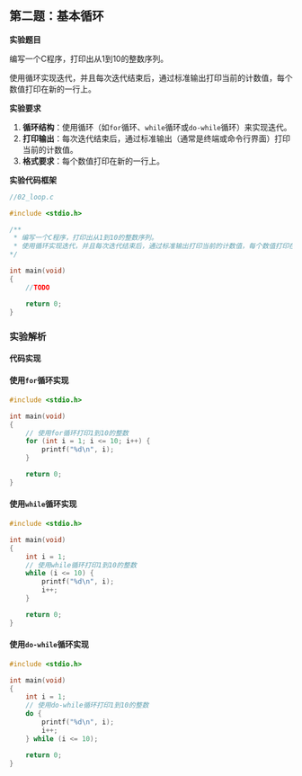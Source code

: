 ## 第二题：基本循环

**实验题目**

编写一个C程序，打印出从1到10的整数序列。

使用循环实现迭代，并且每次迭代结束后，通过标准输出打印当前的计数值，每个数值打印在新的一行上。

**实验要求**

1. **循环结构**：使用循环（如`for`循环、`while`循环或`do-while`循环）来实现迭代。
2. **打印输出**：每次迭代结束后，通过标准输出（通常是终端或命令行界面）打印当前的计数值。
3. **格式要求**：每个数值打印在新的一行上。

**实验代码框架**

```C
//02_loop.c

#include <stdio.h>

/**
 * 编写一个C程序，打印出从1到10的整数序列。
 * 使用循环实现迭代，并且每次迭代结束后，通过标准输出打印当前的计数值，每个数值打印在新的一行上。
*/

int main(void)
{
	//TODO

	return 0;
}
```

### 实验解析

**代码实现**

#### 使用`for`循环实现

```c
#include <stdio.h>

int main(void)
{
    // 使用for循环打印1到10的整数
    for (int i = 1; i <= 10; i++) {
        printf("%d\n", i);
    }

    return 0;
}
```

#### 使用`while`循环实现

```c
#include <stdio.h>

int main(void)
{
    int i = 1;
    // 使用while循环打印1到10的整数
    while (i <= 10) {
        printf("%d\n", i);
        i++;
    }

    return 0;
}
```

#### 使用`do-while`循环实现

```c
#include <stdio.h>

int main(void)
{
    int i = 1;
    // 使用do-while循环打印1到10的整数
    do {
        printf("%d\n", i);
        i++;
    } while (i <= 10);

    return 0;
}
```
